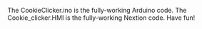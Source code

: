 The CookieClicker.ino is the fully-working Arduino code.
The Cookie_clicker.HMI is the fully-working Nextion code.
Have fun!
